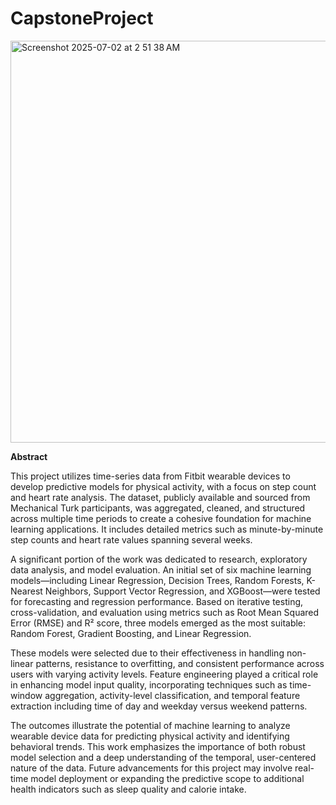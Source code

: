 # CapstoneProject
<img width="643" alt="Screenshot 2025-07-02 at 2 51 38 AM" src="https://github.com/user-attachments/assets/10a8e67e-4fd4-41e1-bbac-392d21531b8e" />
<p><strong>Abstract</strong></p>

<p>
  This project utilizes time-series data from Fitbit wearable devices to develop predictive models for physical activity, with a focus on step count and heart rate analysis. The dataset, publicly available and sourced from Mechanical Turk participants, was aggregated, cleaned, and structured across multiple time periods to create a cohesive foundation for machine learning applications. It includes detailed metrics such as minute-by-minute step counts and heart rate values spanning several weeks.
</p>

<p>
  A significant portion of the work was dedicated to research, exploratory data analysis, and model evaluation. An initial set of six machine learning models—including Linear Regression, Decision Trees, Random Forests, K-Nearest Neighbors, Support Vector Regression, and XGBoost—were tested for forecasting and regression performance. Based on iterative testing, cross-validation, and evaluation using metrics such as Root Mean Squared Error (RMSE) and R² score, three models emerged as the most suitable: Random Forest, Gradient Boosting, and Linear Regression.
</p>

<p>
  These models were selected due to their effectiveness in handling non-linear patterns, resistance to overfitting, and consistent performance across users with varying activity levels. Feature engineering played a critical role in enhancing model input quality, incorporating techniques such as time-window aggregation, activity-level classification, and temporal feature extraction including time of day and weekday versus weekend patterns.
</p>

<p>
  The outcomes illustrate the potential of machine learning to analyze wearable device data for predicting physical activity and identifying behavioral trends. This work emphasizes the importance of both robust model selection and a deep understanding of the temporal, user-centered nature of the data. Future advancements for this project may involve real-time model deployment or expanding the predictive scope to additional health indicators such as sleep quality and calorie intake.
</p>
